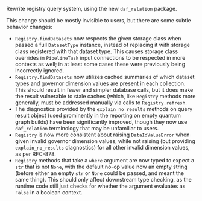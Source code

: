 Rewrite registry query system, using the new ``daf_relation`` package.

This change should be mostly invisible to users, but there are some subtle behavior changes:

- `Registry.findDatasets` now respects the given storage class when passed a full `DatasetType` instance, instead of replacing it with storage class registered with that dataset type.  This causes storage class overrides in `PipelineTask` input connections to be respected in more contexts as well; in at least some cases these were previously being incorrectly ignored.
- `Registry.findDatasets` now utilizes cached summaries of which dataset types and governor dimension values are present in each collection.  This should result in fewer and simpler database calls, but it does make the result vulnerable to stale caches (which, like `Registry` methods more generally, must be addressed manually via calls to `Registry.refresh`.
- The diagnostics provided by the `explain_no_results` methods on query result object (used prominently in the reporting on empty quantum graph builds) have been significantly improved, though they now use ``daf_relation`` terminology that may be unfamiliar to users.
- `Registry` is now more consistent about raising `DataIdValueError` when given invalid governor dimension values, while not raising (but providing `explain_no_results` diagnostics) for all other invalid dimension values, as per RFC-878.
- `Registry` methods that take a `where` argument are now typed to expect a `str` that is not `None`, with the default no-op value now an empty string (before either an empty `str` or `None` could be passed, and meant the same thing).  This should only affect downstream type checking, as the runtime code still just checks for whether the argument evaluates as `False` in a boolean context.
